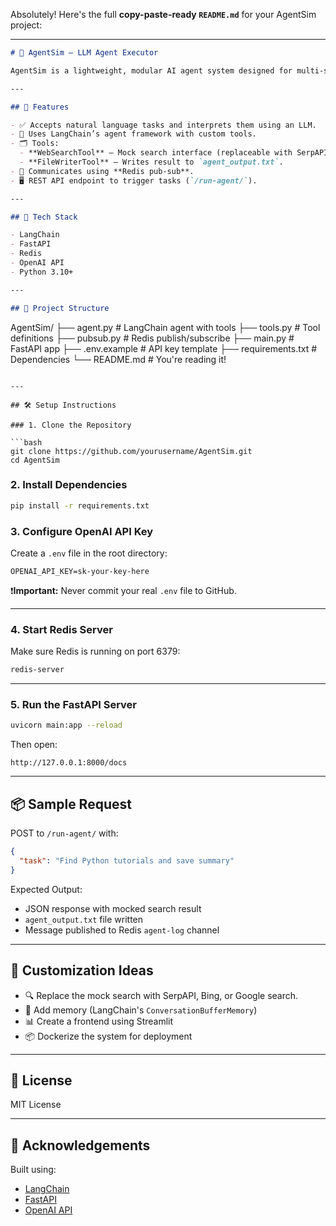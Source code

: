 Absolutely! Here's the full **copy-paste-ready `README.md`** for your AgentSim project:

---

```markdown
# 🧠 AgentSim – LLM Agent Executor

AgentSim is a lightweight, modular AI agent system designed for multi-step task execution using LangChain. It integrates tools like mock web search and file writing, communicates via Redis pub-sub, and exposes REST APIs via FastAPI.

---

## 🚀 Features

- ✅ Accepts natural language tasks and interprets them using an LLM.
- 🔌 Uses LangChain’s agent framework with custom tools.
- 🗂️ Tools:
  - **WebSearchTool** – Mock search interface (replaceable with SerpAPI, Bing, etc.).
  - **FileWriterTool** – Writes result to `agent_output.txt`.
- 📡 Communicates using **Redis pub-sub**.
- 🖥️ REST API endpoint to trigger tasks (`/run-agent/`).

---

## 🔧 Tech Stack

- LangChain
- FastAPI
- Redis
- OpenAI API
- Python 3.10+

---

## 📁 Project Structure

```

AgentSim/
├── agent.py          # LangChain agent with tools
├── tools.py          # Tool definitions
├── pubsub.py         # Redis publish/subscribe
├── main.py           # FastAPI app
├── .env.example      # API key template
├── requirements.txt  # Dependencies
└── README.md         # You're reading it!

````

---

## 🛠️ Setup Instructions

### 1. Clone the Repository

```bash
git clone https://github.com/yourusername/AgentSim.git
cd AgentSim
````

### 2. Install Dependencies

```bash
pip install -r requirements.txt
```

### 3. Configure OpenAI API Key

Create a `.env` file in the root directory:

```
OPENAI_API_KEY=sk-your-key-here
```

❗**Important:** Never commit your real `.env` file to GitHub.

---

### 4. Start Redis Server

Make sure Redis is running on port 6379:

```bash
redis-server
```

---

### 5. Run the FastAPI Server

```bash
uvicorn main:app --reload
```

Then open:

```
http://127.0.0.1:8000/docs
```

---

## 📦 Sample Request

POST to `/run-agent/` with:

```json
{
  "task": "Find Python tutorials and save summary"
}
```

Expected Output:

* JSON response with mocked search result
* `agent_output.txt` file written
* Message published to Redis `agent-log` channel

---

## 🔄 Customization Ideas

* 🔍 Replace the mock search with SerpAPI, Bing, or Google search.
* 🧠 Add memory (LangChain's `ConversationBufferMemory`)
* 📊 Create a frontend using Streamlit
* 📦 Dockerize the system for deployment

---

## 📄 License

MIT License

---

## 🙏 Acknowledgements

Built using:

* [LangChain](https://www.langchain.com/)
* [FastAPI](https://fastapi.tiangolo.com/)
* [OpenAI API](https://platform.openai.com/)

```

